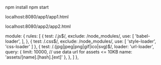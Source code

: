 npm install
npm start


localhost:8080/app1/app1.html

localhost:8080/app2/app2.html


 module: {
      rules: [
        {
          test: /\.js$/,
          exclude: /node_modules/,
          use: [
            'babel-loader',
          ],
        },
        {
          test: /\.css$/,
          exclude: /node_modules/,
          use: [
            'style-loader',
            'css-loader'
          ]
        },
        {
          test: /\.(jpg|jpeg|png|gif|ico|svg)$/,
          loader: 'url-loader',
          query: {
            limit: 10000, // use data url for assets <= 10KB
            name: 'assets/[name].[hash].[ext]'
          },
        },
      ]
    },
